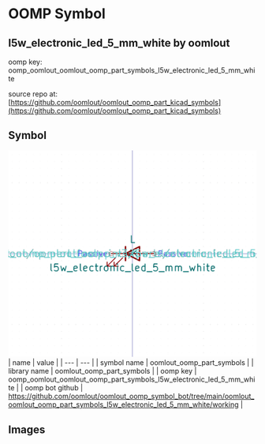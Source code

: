 # OOMP Symbol  
## l5w_electronic_led_5_mm_white  by oomlout  
  
oomp key: oomp_oomlout_oomlout_oomp_part_symbols_l5w_electronic_led_5_mm_white  
  
source repo at: [https://github.com/oomlout/oomlout_oomp_part_kicad_symbols](https://github.com/oomlout/oomlout_oomp_part_kicad_symbols)  
## Symbol  
  
[![working.png](working_600.png)](working.png)  
| name | value | 
| --- | --- | 
| symbol name | oomlout_oomp_part_symbols | 
| library name | oomlout_oomp_part_symbols | 
| oomp key | oomp_oomlout_oomlout_oomp_part_symbols_l5w_electronic_led_5_mm_white | 
| oomp bot github | https://github.com/oomlout/oomlout_oomp_symbol_bot/tree/main/oomlout_oomlout_oomp_part_symbols_l5w_electronic_led_5_mm_white/working | 
## Images  
